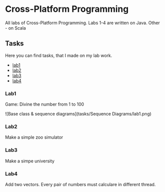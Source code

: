 # Cross-Platform Programming
All labs of Cross-Platform Programming. Labs 1-4 are written on Java. Other - on Scala

## Tasks
Here you can find tasks, that I made on my lab work.
* [lab1](README.md#Lab1)
* [lab2](README.md#Lab2)
* [lab3](README.md#Lab3)
* [lab4](README.md#Lab4)

### Lab1  
Game: Divine the number from 1 to 100

![Base class & sequence diagrams](tasks/Sequence Diagrams/lab1.png)

### Lab2  
Make a simple zoo simulator
### Lab3  
Make a simpe university
### Lab4  
Add two vectors. Every pair of numbers must calculare in different thread.
